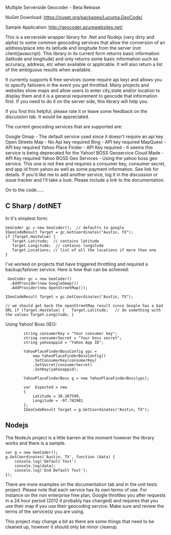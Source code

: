 Multiple Serverside Geocoder - Beta Release

NuGet Download: https://nuget.org/packages/Lucuma.GeoCode/

Sample Application: http://geocoder.azurewebsites.net/

This is a serverside wrapper library for .Net and Nodejs (very dirty and alpha) to some common geocoding services that allow the conversion of an address/place into its latitude and longitude from the server (not client/javascript).  This library in its current form returns basic information (latitude and longitude) and only returns some basic information such as accuracy, address, etc when available or applicable.  It will also return a list of the ambiguous results when available.

It currently supports 6 free services (some require api key) and allows you to specify failovers in the event you get throttled.  Many projects and websites show maps and allow users to enter city,state and/or location to display them and it is a general requirement to geocode that information first.  If you need to do it on the server side, this library will help you.

If you find this helpful, please rate it or leave some feedback on the discussion tab.  It would be appreciated.

The current geocoding services that are supported are:

Google Gmap - The default service used since it doesn't require an api key
Open Streets Map - No Api key required
Bing - API key required
MapQuest - API key required
Yahoo Place Finder - API Key required - It seems this service is being deprecated for the Yahoo! BOSS Geoservice
Cloud Made - API Key required
Yahoo BOSS Geo Services - Using the yahoo boss geo service. This one is not free and requires a consumer key, consumer secret, and app id from yahoo as well as some payment information.  See link for details.
If you'd like me to add another service, log it in the discussion or issue tracker and I'll take a look.  Please include a link to the documentation.

On to the code......

## C Sharp / dotNET

In it's simplest form:

    GeoCoder gc = new GeoCoder();  // defaults to google
    IGeoCodeResult Target = gc.GetCoordinates("Austin, TX");
    if (Target.HasValue) {
       Target.Latitude;  // contains latitude
       Target.Longitude;  // contains longitude
       Target.Locations; // list of all the locations if more than one
    }
    
I've worked on projects that have triggered throttling and required a backup/failover service.  Here is how that can be achieved:

	 GeoCoder gc = new GeoCoder()
  	  .AddProvider(new GoogleGmap())   
  	  .AddProvider(new OpenStreetMap());

	IGeoCodeResult Target = gc.GetCoordinates("Austin, TX");

    // we should get back the openStreetMap result since Google has a bad URL if (Target.HasValue) {   Target.Latitude;   // do something with the values Target.Longitude; }

Using Yahoo! Boss GEO:
 
            string consumerKey = "Your consumer key";
            string consumerSecret = "Your boss secret";
            string yahooappid = "Yahoo App ID";

            YahooPlaceFinderBossConfig ypc =
                new YahooPlaceFinderBossConfig()
                .SetConsumerKey(consumerKey)
                .SetSecret(consumerSecret)
                .SetKey(yahooappid);

            YahooPlaceFinderBoss g = new YahooPlaceFinderBoss(ypc);

            var  Expected = new
            {
                Latitude = 30.267599,
                Longitude = -97.742981
            };
            IGeoCodeResult Target = g.GetCoordinates("Austin, TX");
        

## Nodejs

The NodeJs project is a little barren at the moment however the library works and there is a sample. 

    var g = new GeoCoder();
    g.GetCoordinates('Austin, TX', function (data) {
        console.log('Default Test')
        console.log(data);
        console.log('End Default Test');
    });
 

There are more examples on the documentation tab and in the unit tests project.  Please note that each service has its own terms of use.  For instance on the non enterprise free plan, Google throttles you after   requests in a 24 hour period (2012 it probably has changed) and requires that you use their map if you use their geocoding service.   Make sure and review the terms of the service(s) you are using. 

This project may change a bit as there are some things that need to be cleaned up, however it should only be minor cleanup.  

